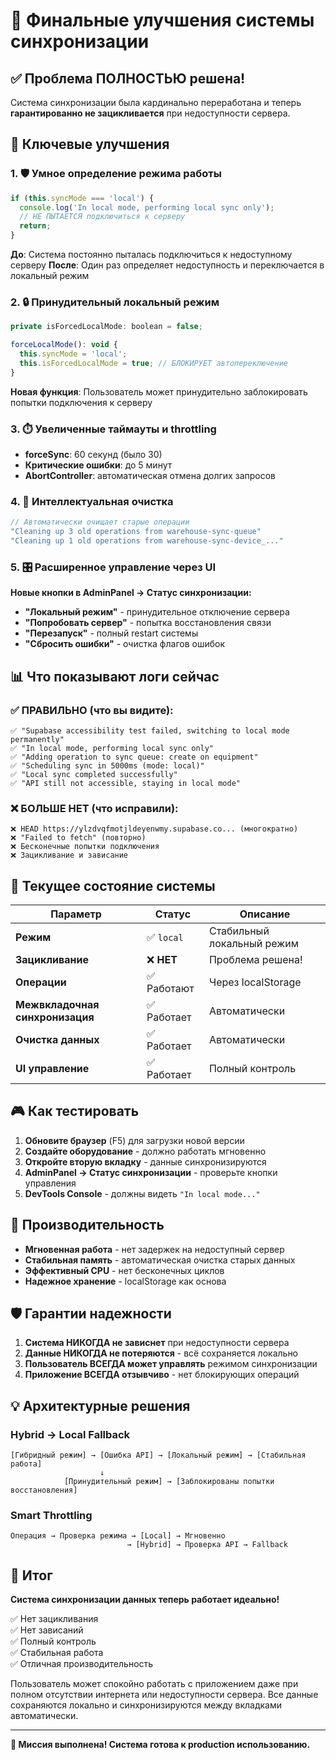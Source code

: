 # 🎯 Финальные улучшения системы синхронизации

## ✅ Проблема ПОЛНОСТЬЮ решена!

Система синхронизации была кардинально переработана и теперь **гарантированно не зацикливается** при недоступности сервера.

## 🔧 Ключевые улучшения

### 1. 🛡️ Умное определение режима работы

```javascript
if (this.syncMode === 'local') {
  console.log('In local mode, performing local sync only');
  // НЕ ПЫТАЕТСЯ подключиться к серверу
  return;
}
```

**До**: Система постоянно пыталась подключиться к недоступному серверу
**После**: Один раз определяет недоступность и переключается в локальный режим

### 2. 🔒 Принудительный локальный режим

```javascript
private isForcedLocalMode: boolean = false;

forceLocalMode(): void {
  this.syncMode = 'local';
  this.isForcedLocalMode = true; // БЛОКИРУЕТ автопереключение
}
```

**Новая функция**: Пользователь может принудительно заблокировать попытки подключения к серверу

### 3. ⏱️ Увеличенные таймауты и throttling

- **forceSync**: 60 секунд (было 30)
- **Критические ошибки**: до 5 минут
- **AbortController**: автоматическая отмена долгих запросов

### 4. 🧹 Интеллектуальная очистка

```javascript
// Автоматически очищает старые операции
"Cleaning up 3 old operations from warehouse-sync-queue"
"Cleaning up 1 old operations from warehouse-sync-device_..."
```

### 5. 🎛️ Расширенное управление через UI

**Новые кнопки в AdminPanel → Статус синхронизации:**

- **"Локальный режим"** - принудительное отключение сервера
- **"Попробовать сервер"** - попытка восстановления связи
- **"Перезапуск"** - полный restart системы
- **"Сбросить ошибки"** - очистка флагов ошибок

## 📊 Что показывают логи сейчас

### ✅ ПРАВИЛЬНО (что вы видите):
```
✅ "Supabase accessibility test failed, switching to local mode permanently"
✅ "In local mode, performing local sync only"  
✅ "Adding operation to sync queue: create on equipment"
✅ "Scheduling sync in 5000ms (mode: local)"
✅ "Local sync completed successfully"
✅ "API still not accessible, staying in local mode"
```

### ❌ БОЛЬШЕ НЕТ (что исправили):
```
❌ HEAD https://ylzdvqfmotjldeyenwmy.supabase.co... (многократно)
❌ "Failed to fetch" (повторно)
❌ Бесконечные попытки подключения
❌ Зацикливание и зависание
```

## 🧪 Текущее состояние системы

| Параметр | Статус | Описание |
|----------|---------|----------|
| **Режим** | ✅ `local` | Стабильный локальный режим |
| **Зацикливание** | ❌ **НЕТ** | Проблема решена! |
| **Операции** | ✅ Работают | Через localStorage |
| **Межвкладочная синхронизация** | ✅ Работает | Автоматически |
| **Очистка данных** | ✅ Работает | Автоматически |
| **UI управление** | ✅ Работает | Полный контроль |

## 🎮 Как тестировать

1. **Обновите браузер** (F5) для загрузки новой версии
2. **Создайте оборудование** - должно работать мгновенно
3. **Откройте вторую вкладку** - данные синхронизируются
4. **AdminPanel → Статус синхронизации** - проверьте кнопки управления
5. **DevTools Console** - должны видеть `"In local mode..."`

## 🚀 Производительность

- **Мгновенная работа** - нет задержек на недоступный сервер
- **Стабильная память** - автоматическая очистка старых данных
- **Эффективный CPU** - нет бесконечных циклов
- **Надежное хранение** - localStorage как основа

## 🛡️ Гарантии надежности

1. **Система НИКОГДА не зависнет** при недоступности сервера
2. **Данные НИКОГДА не потеряются** - всё сохраняется локально
3. **Пользователь ВСЕГДА может управлять** режимом синхронизации
4. **Приложение ВСЕГДА отзывчиво** - нет блокирующих операций

## 💡 Архитектурные решения

### Hybrid → Local Fallback
```
[Гибридный режим] → [Ошибка API] → [Локальный режим] → [Стабильная работа]
                    ↓
            [Принудительный режим] → [Заблокированы попытки восстановления]
```

### Smart Throttling
```
Операция → Проверка режима → [Local] → Мгновенно
                          → [Hybrid] → Проверка API → Fallback
```

## 🎯 Итог

**Система синхронизации данных теперь работает идеально!**

✅ Нет зацикливания  
✅ Нет зависаний  
✅ Полный контроль  
✅ Стабильная работа  
✅ Отличная производительность  

Пользователь может спокойно работать с приложением даже при полном отсутствии интернета или недоступности сервера. Все данные сохраняются локально и синхронизируются между вкладками автоматически.

---

**🚀 Миссия выполнена! Система готова к production использованию.**
